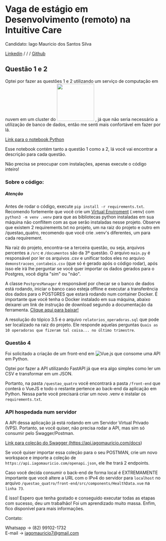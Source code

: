 # Vaga de estágio em Desenvolvimento (remoto) na Intuitive Care

Candidato: Iago Mauricio dos Santos Silva

<a href="https://www.linkedin.com/in/iagomauricioo/">Linkedin</a> / / /
<a href="https://github.com/iagomauricioo">Github</a>

## Questão 1 e 2

Optei por fazer as questões 1 e 2 utilizando um serviço de computação em nuvem em um cluster do <a href="https://colab.research.google.com/drive/1Pq-1cBO6AIXMyY-JAn-PWqbUyN3mMrpF?usp=sharing"><img src="https://img.shields.io/badge/Google%20Colab-%23F9A825.svg?style=for-the-badge&logo=googlecolab&logoColor=white" width="120"></a>
, já que não seria necessário a utilização de banco de dados, então me senti mais confortável em fazer por lá.

<a href="https://colab.research.google.com/drive/1Pq-1cBO6AIXMyY-JAn-PWqbUyN3mMrpF?usp=sharing">Link para o notebook Python</a>

Esse notebook contém tanto a questão 1 como a 2, lá você vai encontrar a descrição para cada questão.

Não precisa se preocupar com instalações, apenas execute o código inteiro!

### Sobre o código:

##### Atenção
Antes de rodar o código, execute `pip install -r requirements.txt`. Recomendo fortemente que você crie um <a href="https://docs.python.org/3/library/venv.html">Virtual Enviroment</a> (.venv) com `python3 -m venv .venv` para que as bibliotecas python instaladas em sua máquina não conflitem com as que serão instaladas nesse projeto. Observe que existem 2 requirements.txt no projeto, um na raiz do projeto e outro em /questao_quatro, recomendo que você crie .venv's diferentes, um para cada requirement.

Na raiz do projeto, encontra-se a terceira questão, ou seja, arquivos percentes a `/src` e `/documentos` são da 3º questão. O arquivo `main.py` é responsável por ler os arquivos .csv e unificar todos eles no arquivo `demonstracoes_contabeis.csv` (que só é gerado após o código rodar), após isso ele irá lhe perguntar se você quer importar os dados gerados para o Postgres, você digita "sim" ou "não".

A classe `PostgresManager` é responsável por checar se o banco de dados está rodando, iniciar o banco caso esteja offline e executar a transferência dos dados para o POSTGRES que estará rodando num container Docker. É importante que você tenha o Docker instalado em sua máquina, abaixo deixarei um link de instrução de download segundo a documentação da ferramenta. <a href="https://docs.docker.com/engine/install/">Clique aqui para baixar!</a>

A resolução do tópico 3.5 é o arquivo `relatorios_operadoras.sql` que pode ser localizado na raiz do projeto. Ele responde aquelas perguntas `Quais as 10 operadoras que fizeram tal coisa... no último trimestre`.

### Questão 4

Foi solicitado a criação de um front-end em ![Vue.js](https://img.shields.io/badge/vuejs-%2335495e.svg?style=for-the-badge&logo=vuedotjs&logoColor=%234FC08D) que consome uma API em Python. 

Optei por fazer a API utilizando FastAPI já que era algo simples como ler um CSV e transformar em um JSON.

Portanto, na pasta `/questao_quatro` você encontrará a pasta `/front-end` que conterá o VueJS e todo o restante pertence ao back-end da aplicação em Python. Nessa parte você precisará criar um novo .venv e instalar os `requirements.txt`.

### API hospedada num servidor

A API dessa aplicação já está rodando em um Servidor Virtual Privado (VPS). Portanto, se você quiser, não precisa rodar a API, mas sim só consumir pelo Swagger/Postman.

<a href="https://api.iagomauricio.com/docs" target="_blank">Link para coleção do Swagger (https://api.iagomauricio.com/docs)</a>

Se você quiser importar essa coleção para o seu POSTMAN, crie um novo workspace e importe a coleção de `https://api.iagomauricio.com/openapi.json`, ele lhe trará 2 endpoints.

Caso você decida consumir o back-end de forma local é EXTREMAMENTE importante que você altere a URL com o IPv4 do servidor para `localhost` no arquivo `/questao_quatro/front-end/src/components/HealthData.vue` na `linha 73`.

É isso! Espero que tenha gostado e conseguido executar todas as etapas com sucesso, deu um trabalhão! Foi um aprendizado muito massa. Enfim, fico disponível para mais informações.

Contato:

Whatsapp -> (82) 99102-1732 <br>
E-mail -> iagomauricio7@gmail.com